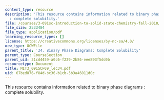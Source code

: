 ```yaml
---
content_type: resource
description: 'This resource contains information related to binary phase diagrams
  : complete solubility.'
file: /courses/3-091sc-introduction-to-solid-state-chemistry-fall-2010/67bed876f84dbc36b1cb5b3a46011d0c_MIT3_091SCF09_lec34.pdf
file_size: 2533484
file_type: application/pdf
learning_resource_types: []
license: https://creativecommons.org/licenses/by-nc-sa/4.0/
ocw_type: OCWFile
parent_title: '34. Binary Phase Diagrams: Complete Solubility'
parent_type: CourseSection
parent_uid: 31cd4459-a0c6-f229-2b86-eee893f5dd0b
resourcetype: Document
title: MIT3_091SCF09_lec34.pdf
uid: 67bed876-f84d-bc36-b1cb-5b3a46011d0c
---
```

This resource contains information related to binary phase diagrams : complete solubility.